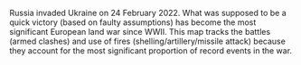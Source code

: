 Russia invaded Ukraine on 24 February 2022. What was supposed to be a quick victory (based on faulty assumptions) has become the most significant European land war since WWII. This map tracks the battles (armed clashes) and use of fires (shelling/artillery/missile attack) because they account for the most significant proportion of record events in the war. 